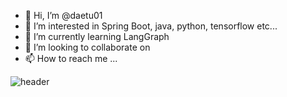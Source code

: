 - 👋 Hi, I’m @daetu01
- 👀 I’m interested in Spring Boot, java, python, tensorflow etc...
- 🌱 I’m currently learning LangGraph
- 💞️ I’m looking to collaborate on 
- 📫 How to reach me ...

![header](https://capsule-render.vercel.app/api?type=rounded&text=반갑습니다.)
